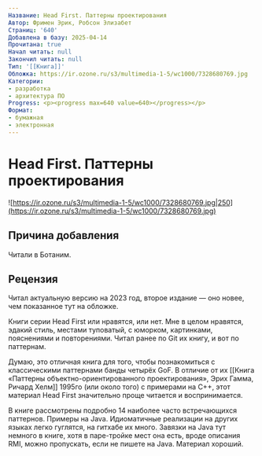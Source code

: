 ```yaml
---
Название: Head First. Паттерны проектирования
Автор: Фримен Эрик, Робсон Элизабет
Страниц: '640'
Добавлена в базу: 2025-04-14
Прочитана: true
Начал читать: null
Закончил читать: null
Тип: '[[Книга]]'
Обложка: https://ir.ozone.ru/s3/multimedia-1-5/wc1000/7328680769.jpg
Категории:
- разработка
- архитектура ПО
Progress: <p><progress max=640 value=640></progress></p>
Формат:
- бумажная
- электронная
---
```

# Head First. Паттерны проектирования

![https://ir.ozone.ru/s3/multimedia-1-5/wc1000/7328680769.jpg|250](https://ir.ozone.ru/s3/multimedia-1-5/wc1000/7328680769.jpg)

## Причина добавления

Читали в Ботаним.

## Рецензия

Читал актуальную версию на 2023 год, второе издание — оно новее, чем показанное тут на обложке.

Книги серии Head First или нравятся, или нет. Мне в целом нравятся, эдакий стиль, местами туповатый, с юморком, картинками, пояснениями и повторениями. Читал ранее по Git их книгу, и вот по паттернам.

Думаю, это отличная книга для того, чтобы познакомиться с классическими паттернами банды четырёх GoF. В отличие от их [[Книга «Паттерны объектно-ориентированного проектирования», Эрих Гамма, Ричард Хелм]] 1995го (или около того) с примерами на С++, этот материал Head First значительно проще читается и воспринимается.

В книге рассмотрены подробно 14 наиболее часто встречающихся паттернов. Примеры на Java. Идиоматичные реализации на других языках легко гуглятся, на гитхабе их много. Завязки на Java тут немного в книге, хотя в паре-тройке мест она есть, вроде описания RMI, можно пропускать, если не пишете на Java. Материал хороший.  